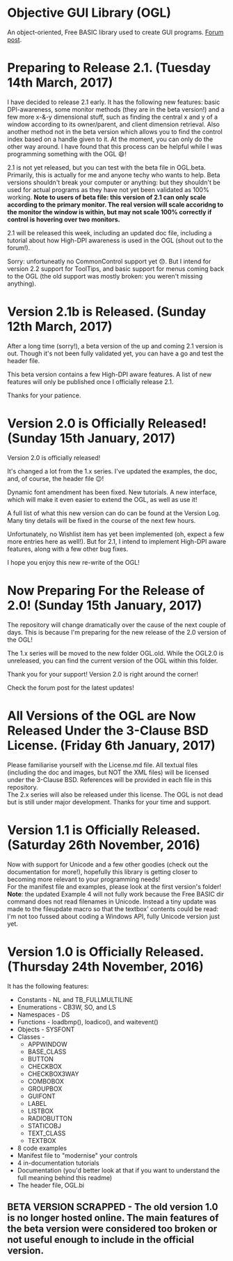 # Objective GUI Library (OGL)
An object-oriented, Free BASIC library used to create GUI programs. [Forum post](http://www.freebasic.net/forum/viewtopic.php?f=8&t=25207).

# Preparing to Release 2.1. (Tuesday 14th March, 2017)
I have decided to release 2.1 early. It has the following new features: basic DPI-awareness, some monitor methods (they are in the beta version!) and a few more x-&-y dimensional stuff, such as finding the central x and y of a window according to its owner/parent, and client dimension retrieval. Also another method not in the beta version which allows you to find the control index based on a handle given to it. At the moment, you can only do the other way around. I have found that this process can be helpful while I was programming something with the OGL :smile:!

2.1 is not yet released, but you can test with the beta file in OGL.beta. Primarily, this is actually for me and anyone techy who wants to help. Beta versions shouldn't break your computer or anything: but they shouldn't be used for actual programs as they have not yet been validated as 100% working. **Note to users of beta file: this version of 2.1 can only scale according to the primary monitor. The real version will scale accoridng to the monitor the window is within, but may not scale 100% correctly if control is hovering over two monitors.**

2.1 will be released this week, including an updated doc file, including a tutorial about how High-DPI awareness is used in the OGL (shout out to the forum!).

Sorry: unfortuneatly no CommonControl support yet :disappointed:. But I intend for version 2.2 support for ToolTips, and basic support for menus coming back to the OGL (the old support was mostly broken: you weren't missing anything).

# Version 2.1b is Released. (Sunday 12th March, 2017)
After a long time (sorry!), a beta version of the up and coming 2.1 version is out. Though it's not been fully validated yet, you can have a go and test the header file.

This beta version contains a few High-DPI aware features. A list of new features will only be published once I officially release 2.1.

Thanks for your patience.

# Version 2.0 is Officially Released! (Sunday 15th January, 2017)
Version 2.0 is officially released!

It's changed a lot from the 1.x series. I've updated the examples, the doc, and, of course, the header file :wink:!

Dynamic font amendment has been fixed. New tutorials. A new interface, which will make it even easier to extend the OGL, as well as use it!

A full list of what this new version can do can be found at the Version Log. Many tiny details will be fixed in the course of the next few hours.

Unfortunately, no Wishlist item has yet been implemented (oh, expect a few more entries here as well!). But for 2.1, I intend to implement High-DPI aware features, along with a few other bug fixes.

I hope you enjoy this new re-write of the OGL!

# Now Preparing For the Release of 2.0! (Sunday 15th January, 2017)
The repository will change dramatically over the cause of the next couple of days. This is because I'm preparing for the new release of the 2.0 version of the OGL!

The 1.x series will be moved to the new folder OGL.old. While the OGL2.0 is unreleased, you can find the current version of the OGL within this folder.

Thank you for your support! Version 2.0 is right around the corner!

Check the forum post for the latest updates!

# All Versions of the OGL are Now Released Under the 3-Clause BSD License. (Friday 6th January, 2017)
Please familiarise yourself with the License.md file. All textual files (including the doc and images, but NOT the XML files) will be licensed under the 3-Clause BSD. References will be provided in each file in this repository.<br>
The 2.x series will also be released under this license. The OGL is not dead but is still under major development.
Thanks for your time and support.

# Version 1.1 is Officially Released. (Saturday 26th November, 2016)
Now with support for Unicode and a few other goodies (check out the documentation for more!), hopefully this library is getting closer to becoming more relevant to your programming needs!<br>
For the manifest file and examples, please look at the first version's folder!<br>
**Note**: the updated Example 4 will not fully work because the Free BASIC dir command does not read filenames in Unicode. Instead a tiny update was made to the fileupdate macro so that the textbox' contents could be read: I'm not too fussed about coding a Windows API, fully Unicode version just yet.

# Version 1.0 is Officially Released. (Thursday 24th November, 2016)
It has the following features:<br>
- Constants - NL and TB_FULLMULTILINE
- Enumerations - CB3W, SO, and LS
- Namespaces - DS
- Functions - loadbmp(), loadico(), and waitevent()
- Objects - SYSFONT
- Classes -
    - APPWINDOW
    - BASE_CLASS
    - BUTTON
    - CHECKBOX
    - CHECKBOX3WAY
    - COMBOBOX
    - GROUPBOX
    - GUIFONT
    - LABEL
    - LISTBOX
    - RADIOBUTTON
    - STATICOBJ
    - TEXT_CLASS
    - TEXTBOX
- 8 code examples
- Manifest file to "modernise" your controls
- 4 in-documentation tutorials
- Documentation (you'd better look at that if you want to understand the full meaning behind this readme)
- The header file, OGL.bi

## BETA VERSION SCRAPPED - The old version 1.0 is no longer hosted online. The main features of the beta version were considered too broken or not useful enough to include in the official version.
